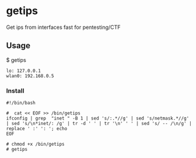 # getips
Get ips from interfaces fast for pentesting/CTF

## Usage
$ getips

```
lo: 127.0.0.1
wlan0: 192.168.0.5 
```

### Install
```
#!/bin/bash

#  cat << EOF >> /bin/getips
ifconfig | grep  "inet " -B 1 | sed 's/:.*//g' | sed 's/netmask.*//g' | sed 's/\n*inet/: /g' | tr -d ' ' | tr '\n' ' ' | sed 's/ -- /\n/g' | replace ' :' ': '; echo
EOF

# chmod +x /bin/getips
# getips
```
